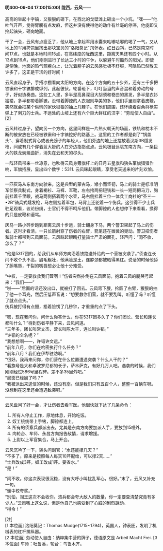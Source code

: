 #### 明400-09-04 17:00(15:00) 陇西，云风——

高高的举起十字镐，又狠狠的砸下，在西北的戈壁滩上砸出一个小坑。“嘿——”他吐气开声，觉得臂膀有点发麻，但这并没有使得他的动作有丝毫的停滞，他旋即又抡起镐头，砸向地面。

干了一会，云风有点疲乏了，他从地上拿起军用水囊来咕嘟咕嘟的喝了一气，又从地上的军用挎包里掏出那块宝贝的“洛阳莫记”[1]怀表。红日西斜，已然是南京时间17点，也就是本地时间15点，在高纬度的陇西这里，距离天黑还有四个小时。从13点到16点，他们刚刚进行了长达三小时的午休，以躲避午时酷烈的阳光。即使是傍晚，地面的热气蒸腾向上，让光着膀子的云风感觉极不舒服，可酷热已然散去许多了，这正是干活的好时间！

云风直起身子，手搭凉棚看向太阳的方向。在这个方向的五十步外，还有三千多把铁锹和十字镐排成纵列，此起彼伏，轮番砸下，叮叮当当的声音混和着劳动的号子，好似协奏曲。这些工人里，多半是高鼻深目大胡须和卷曲的黑发，多半是衣衫褴褛，多半都带着脚镣。没带着脚镣的人衣服则华美的多，他们手里则拿着皮鞭，突然就会把某个偷懒的家伙狠狠的抽上几鞭子。在他们周围，还环绕着百余荷枪实弹上了刺刀的士兵。不远处的山坡上还有六个巨大鲜红的汉字：“劳动使人自由”。[2]

云风转过身子，望向另一个方向，这里同样是一片热火朝天的场面，铁轨和枕木不断的被安放在已经被铁锹和十字镐挖好的路基上。这里的工作者都是剃了“锅盖头”、穿着制式背心或者光膀子的年轻人，他们旁边的地上还摆放着汉斯3B燧发枪，间或有几个穿着蓝大褂的人在旁边指指点点。云风极目远眺东南方向，一条巨大的铁龙蜿蜒曲折，消失在云和天的尽头。

一阵轻风带来一丝凉意，也吹得云风身旁旗杆上的日月五星旗和狼头军旗猎猎作响，军旗招展，显出四个数字：5311. 云风眯起眼睛，享受老天送来的片刻欢愉。

***

一匹灰马从东南方向驶来，这是典型的蒙古马，矮小而坚韧，马上的骑士是标准明军侦察兵制式，身着褐衫、马裤、军靴，左右挎两把短铳和一长一短两把马刀，胸前挂着千里眼，战马两侧搭着两个水壶，马右侧挂着三位一体兵工商社的“圣三一•2B”骑兵式燧发枪，马左侧挂着军包，马背上还驼着一个伤兵。这引得不少士兵驻足观看，议论纷纷，士官们不得不呵斥他们。带脚镣的人也想停下来看看，换得的只是皮鞭和谩骂。

灰马一路小碎步跑到距离云风十步远，骑士翻身下马，两个警卫架起了马上的伤者。这时才看清，一只长箭射穿了伤者的右臂，箭尾还在微微的晃动。警卫把伤者和骑士都带到云风面前。云风眯起眼睛打量骑士严肃的面孔，轻声问：“闫不收，怎么了？”

“他是5317团的，给我们从车师方向沿着铁路送补给的一个营被突袭了。”侦查连长闫不收个头不高，眉毛粗壮，他满脸是土，连脖颈都被晒得黑红。说话的时候他舔了舔嘴唇，干裂的嘴唇想必让他十分难受。

“中校，一定要救救我们营啊！”伤者突然扑倒在云风面前，抱着云风的腿哭号起来：“我们——”  
“啪——”后面的话还没出口，就被打了回去。云风弯下腰，抡圆了右臂，狠狠的抽了他一个耳光，然后压低声音说：“想要救你们营，就不要乱叫。听懂了吗？听懂了就点点头。”  
伤兵被打得有点懵，捂着脸愣了几秒钟，才重重的点了下头。

“嗯，现在我问你，问什么你答什么，你在5317团多久了？你们团长、营长和连长都叫什么？”待到伤者平静下来，云风问道。  
“三年多，团长叫常文杰，营长叫陈大丰，连长叫许韬。”  
“许韬的全名呢？”  
“我想想啊——，许韬许文远。”  
“前年八月，你们在哈密执行什么任务？”  
“前年八月？我们在伊犁驻防啊。”  
“很好。我再来问你，你们营在什么位置遭遇突袭？什么人干的？”  
“看旗号是大和卓波罗尼都的长子，萨木萨克，有好几万人吧。遇袭的时候，我们刚刚经过586号里程碑。差不多35里外吧。”  
“局面已经崩了吗？”  
“我被派出来送信的时候，还没有崩。但是我们只有五百个人，整整一百辆车呀。没想到在这里还会遭遇敌袭呀。”  

***

云风盘问了好一会，才让伤者去看军医。他很快就下达了几条命令：  
1. 所有人停止工作，原地休息，开始吃饭。  
2. 奴工统统带上手铐，脚镣都连上。   
3. 所有的侦察兵都派出去，尤其是东南方向要加派人手，要放到15哩外。  
4. 向轮台、车师、永昌方向报告敌情，请求增援。  
5. 上尉以上军官集合，马上开会。

云风沉吟了一下，转头问副官：“水还能撑几天？”  
“不多了。原来是按照每人每天10芹配给，可以撑2天……”  
“士兵改成3芹，奴工改成1芹。要省水。”  
“是！”

“闫不收，你这次表现很沉稳，没有大呼小叫扰乱军心，很好。”末了，云风又补充一句。  
“谢中校夸奖。”  
“别怕，阎王这次不会收你。溃兵都会夸大敌人的数量，你一定要查清楚究竟有多少人。”云风嘴上这么说，但是他自己也感受到了心脏的剧烈跳动。  
“得令！”

[注]  
[1 本位面] 洛阳莫记：Thomas Mudge(1715~1794)，英国人，钟表匠，发明了机械表的杠杆擒纵器。  
[2 本位面] 劳动使人自由：纳粹集中营的牌子，德语原文是 Arbeit Macht Frei.
[3 本位面] 车师：吐鲁番，轮台：乌鲁木齐。